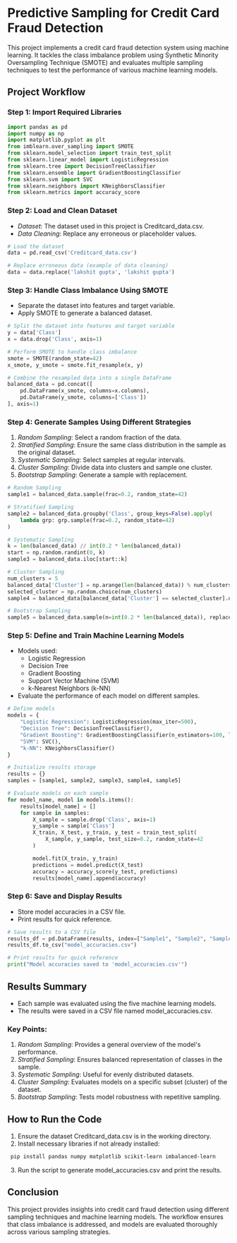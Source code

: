 # Predictive Sampling for Credit Card Fraud Detection

This project implements a credit card fraud detection system using machine learning. It tackles the class imbalance problem using Synthetic Minority Oversampling Technique (SMOTE) and evaluates multiple sampling techniques to test the performance of various machine learning models.

## Project Workflow

### Step 1: Import Required Libraries
```python
import pandas as pd
import numpy as np
import matplotlib.pyplot as plt
from imblearn.over_sampling import SMOTE
from sklearn.model_selection import train_test_split
from sklearn.linear_model import LogisticRegression
from sklearn.tree import DecisionTreeClassifier
from sklearn.ensemble import GradientBoostingClassifier
from sklearn.svm import SVC
from sklearn.neighbors import KNeighborsClassifier
from sklearn.metrics import accuracy_score
```

### Step 2: Load and Clean Dataset
- *Dataset*: The dataset used in this project is Creditcard_data.csv.
- *Data Cleaning*: Replace any erroneous or placeholder values.
```python
# Load the dataset
data = pd.read_csv('Creditcard_data.csv')

# Replace erroneous data (example of data cleaning)
data = data.replace('lakshit gupta', 'lakshit gupta')
```


### Step 3: Handle Class Imbalance Using SMOTE
- Separate the dataset into features and target variable.
- Apply SMOTE to generate a balanced dataset.
```python
# Split the dataset into features and target variable
y = data['Class']
x = data.drop('Class', axis=1)

# Perform SMOTE to handle class imbalance
smote = SMOTE(random_state=42)
x_smote, y_smote = smote.fit_resample(x, y)

# Combine the resampled data into a single DataFrame
balanced_data = pd.concat([
    pd.DataFrame(x_smote, columns=x.columns),
    pd.DataFrame(y_smote, columns=['Class'])
], axis=1)
```

### Step 4: Generate Samples Using Different Strategies
1. *Random Sampling*: Select a random fraction of the data.
2. *Stratified Sampling*: Ensure the same class distribution in the sample as the original dataset.
3. *Systematic Sampling*: Select samples at regular intervals.
4. *Cluster Sampling*: Divide data into clusters and sample one cluster.
5. *Bootstrap Sampling*: Generate a sample with replacement.
```python
# Random Sampling
sample1 = balanced_data.sample(frac=0.2, random_state=42)

# Stratified Sampling
sample2 = balanced_data.groupby('Class', group_keys=False).apply(
    lambda grp: grp.sample(frac=0.2, random_state=42)
)

# Systematic Sampling
k = len(balanced_data) // int(0.2 * len(balanced_data))
start = np.random.randint(0, k)
sample3 = balanced_data.iloc[start::k]

# Cluster Sampling
num_clusters = 5
balanced_data['Cluster'] = np.arange(len(balanced_data)) % num_clusters
selected_cluster = np.random.choice(num_clusters)
sample4 = balanced_data[balanced_data['Cluster'] == selected_cluster].drop('Cluster', axis=1)

# Bootstrap Sampling
sample5 = balanced_data.sample(n=int(0.2 * len(balanced_data)), replace=True, random_state=42)
```

### Step 5: Define and Train Machine Learning Models
- Models used:
  - Logistic Regression
  - Decision Tree
  - Gradient Boosting
  - Support Vector Machine (SVM)
  - k-Nearest Neighbors (k-NN)
- Evaluate the performance of each model on different samples.
```python
# Define models
models = {
    "Logistic Regression": LogisticRegression(max_iter=500),
    "Decision Tree": DecisionTreeClassifier(),
    "Gradient Boosting": GradientBoostingClassifier(n_estimators=100, learning_rate=0.1, max_depth=3, random_state=42),
    "SVM": SVC(),
    "k-NN": KNeighborsClassifier()
}

# Initialize results storage
results = {}
samples = [sample1, sample2, sample3, sample4, sample5]

# Evaluate models on each sample
for model_name, model in models.items():
    results[model_name] = []
    for sample in samples:
        X_sample = sample.drop('Class', axis=1)
        y_sample = sample['Class']
        X_train, X_test, y_train, y_test = train_test_split(
            X_sample, y_sample, test_size=0.2, random_state=42
        )

        model.fit(X_train, y_train)
        predictions = model.predict(X_test)
        accuracy = accuracy_score(y_test, predictions)
        results[model_name].append(accuracy)
```

### Step 6: Save and Display Results
- Store model accuracies in a CSV file.
- Print results for quick reference.
```python
# Save results to a CSV file
results_df = pd.DataFrame(results, index=["Sample1", "Sample2", "Sample3", "Sample4", "Sample5"])
results_df.to_csv("model_accuracies.csv")

# Print results for quick reference
print("Model accuracies saved to 'model_accuracies.csv'")
```

## Results Summary
- Each sample was evaluated using the five machine learning models.
- The results were saved in a CSV file named model_accuracies.csv.

### Key Points:
1. *Random Sampling*: Provides a general overview of the model's performance.
2. *Stratified Sampling*: Ensures balanced representation of classes in the sample.
3. *Systematic Sampling*: Useful for evenly distributed datasets.
4. *Cluster Sampling*: Evaluates models on a specific subset (cluster) of the dataset.
5. *Bootstrap Sampling*: Tests model robustness with repetitive sampling.

## How to Run the Code
1. Ensure the dataset Creditcard_data.csv is in the working directory.
2. Install necessary libraries if not already installed:
  ``` bash
   pip install pandas numpy matplotlib scikit-learn imbalanced-learn
   ```
3. Run the script to generate model_accuracies.csv and print the results.

## Conclusion
This project provides insights into credit card fraud detection using different sampling techniques and machine learning models. The workflow ensures that class imbalance is addressed, and models are evaluated thoroughly across various sampling strategies.
